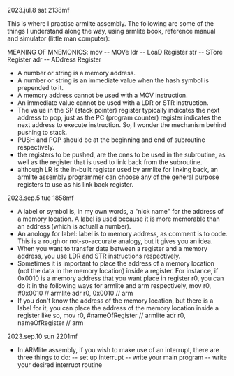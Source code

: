 2023.jul.8 sat 2138mf

This is where I practise armlite assembly. The following are some of the things I understand along the way, using armlite book, reference manual and simulator (little man computer):

MEANING OF MNEMONICS:
  mov -- MOVe
  ldr -- LoaD Register
  str -- STore Register
  adr -- ADdress Register

- A number or string is a memory address.
- A number or string is an immediate value when the hash symbol is prepended to it.
- A memory address cannot be used with a MOV instruction.
- An immediate value cannot be used with a LDR or STR instruction.
- The value in the SP (stack pointer) register typically indicates the next address to pop, just as the PC (program counter) register indicates the next address to execute instruction. So, I wonder the mechanism behind pushing to stack.
- PUSH and POP should be at the beginning and end of subroutine respectively.
- the registers to be pushed, are the ones to be used in the subroutine, as well as the register that is used to link back from the subroutine.
- although LR is the in-built register used by armlite for linking back, an armlite assembly programmer can choose any of the general purpose registers to use as his link back register.

2023.sep.5 tue 1858mf
- A label or symbol is, in my own words, a "nick name" for the address of a memory location. A label is used because it is more memorable than an address (which is actuall a number).
- An anology for label: label is to memory address, as comment is to code. This is a rough or not-so-accurate analogy, but it gives you an idea.
- When you want to transfer data between a register and a memory address, you use LDR and STR instructions respectively.
- Sometimes it is important to place the address of a memory location (not the data in the memory location) inside a register. For instance, if 0x0010 is a memory address that you want place in register r0, you can do it in the following ways for armlite and arm respectively,
  mov r0, #0x0010  // armlite
  adr r0, 0x0010  // arm
- If you don't know the address of the memory location, but there is a label for it, you can place the address of the memory location inside a register like so,
  mov r0, #nameOfRegister  // armlite
  adr r0, nameOfRegister  // arm

2023.sep.10 sun 2201mf
- In ARMlite assembly, if you wish to make use of an interrupt, there are three things to do:
  -- set up interrupt
  -- write your main program
  -- write your desired interrupt routine
